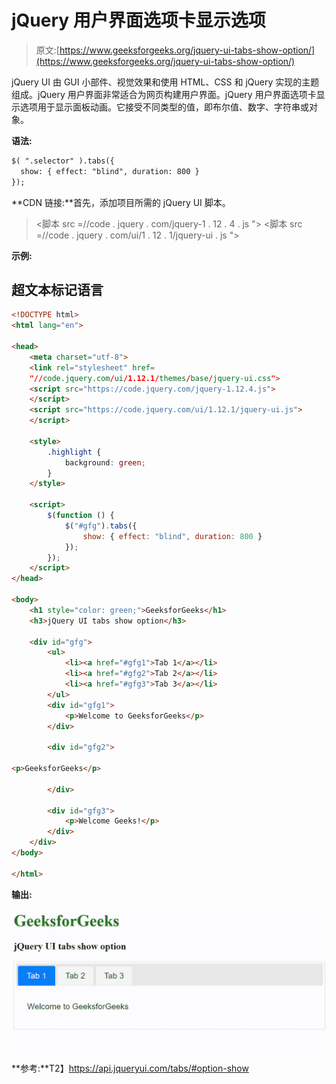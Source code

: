# jQuery 用户界面选项卡显示选项

> 原文:[https://www.geeksforgeeks.org/jquery-ui-tabs-show-option/](https://www.geeksforgeeks.org/jquery-ui-tabs-show-option/)

jQuery UI 由 GUI 小部件、视觉效果和使用 HTML、CSS 和 jQuery 实现的主题组成。jQuery 用户界面非常适合为网页构建用户界面。jQuery 用户界面选项卡显示选项用于显示面板动画。它接受不同类型的值，即布尔值、数字、字符串或对象。

**语法:**

```html
$( ".selector" ).tabs({
  show: { effect: "blind", duration: 800 }
});
```

**CDN 链接:**首先，添加项目所需的 jQuery UI 脚本。

> <link rel="”stylesheet”" href="”//code.jquery.com/ui/1.12.1/themes/smoothness/jquery-ui.css”">
> <脚本 src =//code . jquery . com/jquery-1 . 12 . 4 . js "></脚本>
> <脚本 src =//code . jquery . com/ui/1 . 12 . 1/jquery-ui . js "></脚本>

**示例:**

## 超文本标记语言

```html
<!DOCTYPE html>
<html lang="en">

<head>
    <meta charset="utf-8">
    <link rel="stylesheet" href=
    "//code.jquery.com/ui/1.12.1/themes/base/jquery-ui.css">
    <script src="https://code.jquery.com/jquery-1.12.4.js">
    </script>
    <script src="https://code.jquery.com/ui/1.12.1/jquery-ui.js">
    </script>

    <style>
        .highlight {
            background: green;
        }
    </style>

    <script>
        $(function () {
            $("#gfg").tabs({
                show: { effect: "blind", duration: 800 }
            });
        });
    </script>
</head>

<body>
    <h1 style="color: green;">GeeksforGeeks</h1>
    <h3>jQuery UI tabs show option</h3>

    <div id="gfg">
        <ul>
            <li><a href="#gfg1">Tab 1</a></li>
            <li><a href="#gfg2">Tab 2</a></li>
            <li><a href="#gfg3">Tab 3</a></li>
        </ul>
        <div id="gfg1">
            <p>Welcome to GeeksforGeeks</p>
        </div>

        <div id="gfg2">

<p>GeeksforGeeks</p>

        </div>

        <div id="gfg3">
            <p>Welcome Geeks!</p>
        </div>
    </div>
</body>

</html>
```

**输出:**

![](img/81e838268754112d3fdca266ee163376.png)

**参考:**T2】https://api.jqueryui.com/tabs/#option-show
